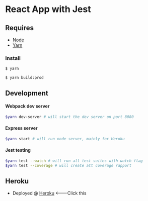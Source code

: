 # React App with Jest

## Requires

- [Node](https://nodejs.org/en/download)
- [Yarn](https://yarnpkg.com/lang/en/)

### Install

```bash
$ yarn
```

```bash
$ yarn build:prod
```

## Development

#### Webpack dev server

```bash
$yarn dev-server # will start the dev server on port 8080
```


#### Express server

```bash
$yarn start # will run node server, mainly for Heroku
```

#### Jest testing

```bash
$yarn test --watch # will run all test suites with watch flag
$yarn test --coverage # will create att coverage rapport


```


## Heroku

- Deployed @
  [Heroku](https://expense-react-app-fend17.herokuapp.com/) <---Click this
